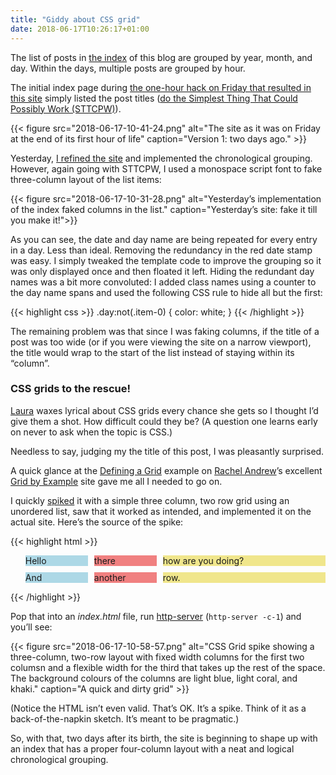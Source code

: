 ```yaml
---
title: "Giddy about CSS grid"
date: 2018-06-17T10:26:17+01:00
---
```


The list of posts in [the index](/) of this blog are grouped by year, month, and day. Within the days, multiple posts are grouped by hour.

The initial index page during [the one-hour hack on Friday that resulted in this site](/2018/06/15/hello-peer-to-peer-web/) simply listed the post titles ([do the Simplest Thing That Could Possibly Work (STTCPW)](http://c2.com/xp/DoTheSimplestThingThatCouldPossiblyWork.html)).

{{< figure src="2018-06-17-10-41-24.png" alt="The site as it was on Friday at the end of its first hour of life" caption="Version 1: two days ago." >}}

Yesterday, [I refined the site](/2018/06/16/refining-the-blog/) and implemented the chronological grouping. However, again going with STTCPW, I used a monospace script font to fake three-column layout of the list items:

{{< figure src="2018-06-17-10-31-28.png" alt="Yesterday’s implementation of the index faked columns in the list." caption="Yesterday’s site: fake it till you make it!">}}

As you can see, the date and day name are being repeated for every entry in a day. Less than ideal. Removing the redundancy in the red date stamp was easy. I simply tweaked the template code to improve the grouping so it was only displayed once and then floated it left. Hiding the redundant day names was a bit more convoluted: I added class names using a counter to the day name spans and used the following CSS rule to hide all but the first:

{{< highlight css >}}
.day:not(.item-0) { color: white; }
{{< /highlight >}}

The remaining problem was that since I was faking columns, if the title of a post was too wide (or if you were viewing the site on a narrow viewport), the title would wrap to the start of the list instead of staying within its “column”.

### CSS grids to the rescue!

[Laura](https://laurakalbag.com) waxes lyrical about CSS grids every chance she gets so I thought I’d give them a shot. How difficult could they be? (A question one learns early on never to ask when the topic is CSS.)

Needless to say, judging my the title of this post, I was pleasantly surprised.

A quick glance at the [Defining a Grid](https://gridbyexample.com/examples/example1/) example on [Rachel Andrew](https://rachelandrew.co.uk)’s excellent [Grid by Example](https://gridbyexample.com) site gave me all I needed to go on.

I quickly [spiked](https://en.wikipedia.org/wiki/Spike_(software_development)) it with a simple three column, two row grid using an unordered list, saw that it worked as intended, and implemented it on the actual site. Here’s the source of the spike:

{{< highlight html >}}
<style>
ul { list-style-type: none; }
li {
  display: grid;
  grid-template-columns: 100px 100px 1fr;
  grid-gap: 10px;
  margin-top: 10px;
}
.first { background-color: lightblue; }
.second { background-color: lightcoral; }
.third { background-color: khaki; }
</style>

<ul>
  <li>
    <span class='first'>Hello</span>
    <span class='second'>there</span>
    <span class='third'>how are you doing?</span>
  </li>
  <li>
    <span class='first'>And</span>
    <span class='second'>another</span>
    <span class='third'>row.</span>
  </li>
</ul>
{{< /highlight >}}

Pop that into an _index.html_ file, run [http-server](https://www.npmjs.com/package/http-server) (`http-server -c-1`) and you’ll see:

{{< figure src="2018-06-17-10-58-57.png" alt="CSS Grid spike showing a three-column, two-row layout with fixed width columns for the first two columsn and a flexible width for the third that takes up the rest of the space. The background colours of the columns are light blue, light coral, and khaki." caption="A quick and dirty grid" >}}

(Notice the HTML isn’t even valid. That’s OK. It’s a spike. Think of it as a back-of-the-napkin sketch. It’s meant to be pragmatic.)

So, with that, two days after its birth, the site is beginning to shape up with an index that has a proper four-column layout with a neat and logical chronological grouping.

